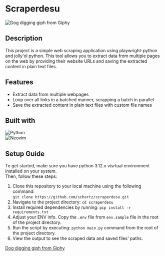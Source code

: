 # Scraperdesu
![Dog digging giph from Giphy](https://giphy.com/gifs/loop-dig-12bpEjD05ac2IM)
## Description

This project is a simple web scraping application using playwright-python and jolly'ol python. 
This tool allows you to extract data from multiple pages on the web by providing their website URLs 
and saving the extracted content in plain text files.

## Features

- Extract data from multiple webpages
- Loop over all links in a batched manner, scrapping a batch in parallel
- Save the extracted content in plain text files with custom file names

## Built with

![Python](https://img.shields.io/badge/python-3670A0?style=for-the-badge&logo=python&logoColor=ffdd54)  
![Neovim](https://img.shields.io/badge/NeoVim-%2357A143.svg?&style=for-the-badge&logo=neovim&logoColor=white)

## Setup Guide

To get started, make sure you have python 3.12.x visrtual environment installed on your system.  
Then, follow these steps:

1. Clone this repository to your local machine using the following command:  
`git clone https://github.com/schartz/scraperdesu.git`
2. Navigate to the project directory: `cd scraperdesu`
3. Install required dependencies by running: `pip install -r requirements.txt`
4. Adjust your ENV info. Copy the `.env` file from `env.sample` file in the root of the project directory.
6. Run the script by executing: `python main.py` command from the root of the project directory.
7. View the output to see the scraped data and saved files' paths.



[Dog digging giph from Giphy](https://giphy.com/gifs/loop-dig-12bpEjD05ac2IM)
